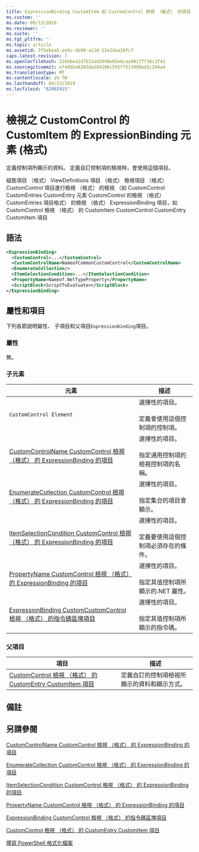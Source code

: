 ```yaml
---
title: ExpressionBinding CustomItem 如 CustomControl 檢視 （格式） 的項目 |Microsoft Docs
ms.custom: ''
ms.date: 09/13/2016
ms.reviewer: ''
ms.suite: ''
ms.tgt_pltfrm: ''
ms.topic: article
ms.assetid: 7f5ebea5-ee9c-4b90-a116-12a1daa28fc7
caps.latest.revision: 7
ms.openlocfilehash: 226bbea1d7613ad3099e05e8caa9817ff16c1f42
ms.sourcegitcommit: e7445ba8203da304286c591ff513900ad1c244a4
ms.translationtype: MT
ms.contentlocale: zh-TW
ms.lasthandoff: 04/23/2019
ms.locfileid: "62065915"
---
```

# <a name="expressionbinding-element-for-customitem-for-customcontrol-for-view-format"></a>檢視之 CustomControl 的 CustomItem 的 ExpressionBinding 元素 (格式)

定義控制項所顯示的資料。 定義自訂控制項的檢視時，會使用這個項目。

組態項目 （格式） ViewDefinitions 項目 （格式） 檢視項目 （格式） CustomControl 項目進行檢視 （格式） 的檢視 （如 CustomControl CustomEntries CustomEntry 元素 CustomControl 的檢視 （格式） CustomEntries 項目格式） 的檢視 （格式） ExpressionBinding 項目，如 CustomControl 檢視 （格式） 的 CustomItem CustomControl CustomEntry CustomItem 項目

## <a name="syntax"></a>語法

```xml
<ExpressionBinding>
  <CustomControl>...</CustomControl>
  <CustomControlName>NameofCommonCustomControl</CustomControlName>
  <EnumerateCollection/>
  <ItemSelectionCondition>...</ItemSelectionCondition>
  <PropertyName>Nameof.NetTypeProperty</PropertyName>
  <ScriptBlock>ScriptToEvaluate></ScriptBlock>
</ExpressionBinding>
```

## <a name="attributes-and-elements"></a>屬性和項目

下列各節說明屬性、 子項目和父項目`ExpressionBinding`項目。

### <a name="attributes"></a>屬性

無。

### <a name="child-elements"></a>子元素

|元素|描述|
|-------------|-----------------|
|`CustomControl Element`|選擇性的項目。<br /><br /> 定義會使用這個控制項的控制項。|
|[CustomControlName CustomControl 檢視 （格式） 的 ExpressionBinding 的項目](./customcontrolname-element-for-expressionbinding-for-customcontrol-for-view-format.md)|選擇性的項目。<br /><br /> 指定通用控制項的檢視控制項的名稱。|
|[EnumerateCollection CustomControl 檢視 （格式） 的 ExpressionBinding 的項目](./enumeratecollection-element-for-expressionbinding-for-customcontrol-for-view-format.md)|選擇性的項目。<br /><br /> 指定集合的項目會顯示。|
|[ItemSelectionCondition CustomControl 檢視 （格式） 的 ExpressionBinding 的項目](./itemselectioncondition-element-for-expressionbinding-for-customcontrol-format.md)|選擇性的項目。<br /><br /> 定義要使用這個控制項必須存在的條件。|
|[PropertyName CustomControl 檢視 （格式） 的 ExpressionBinding 的項目](./propertyname-element-for-expressionbinding-for-customcontrol-for-view-format.md)|選擇性的項目。<br /><br /> 指定其值控制項所顯示的.NET 屬性。|
|[ExpressionBinding CustomCustomControl 檢視 （格式） 的指令碼區塊項目](./scriptblock-element-for-expressionbinding-for-customcontrol-for-view-format.md)|選擇性的項目。<br /><br /> 指定其值控制項所顯示的指令碼。|

### <a name="parent-elements"></a>父項目

|項目|描述|
|-------------|-----------------|
|[CustomControl 檢視 （格式） 的 CustomEntry CustomItem 項目](./customitem-element-for-customentry-for-customcontrol-for-view-format.md)|定義自訂的控制項檢視所顯示的資料和顯示方式。|

## <a name="remarks"></a>備註

## <a name="see-also"></a>另請參閱

[CustomControlName CustomControl 檢視 （格式） 的 ExpressionBinding 的項目](./customcontrolname-element-for-expressionbinding-for-customcontrol-for-view-format.md)

[EnumerateCollection CustomControl 檢視 （格式） 的 ExpressionBinding 的項目](./enumeratecollection-element-for-expressionbinding-for-customcontrol-for-view-format.md)

[ItemSelectionCondition CustomControl 檢視 （格式） 的 ExpressionBinding 的項目](./itemselectioncondition-element-for-expressionbinding-for-customcontrol-format.md)

[PropertyName CustomControl 檢視 （格式） 的 ExpressionBinding 的項目](./propertyname-element-for-expressionbinding-for-customcontrol-for-view-format.md)

[ExpressionBinding CustomControl 檢視 （格式） 的指令碼區塊項目](./scriptblock-element-for-expressionbinding-for-customcontrol-for-view-format.md)

[CustomControl 檢視 （格式） 的 CustomEntry CustomItem 項目](./customitem-element-for-customentry-for-customcontrol-for-view-format.md)

[撰寫 PowerShell 格式化檔案](./writing-a-powershell-formatting-file.md)

